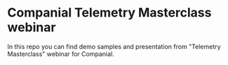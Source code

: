 # Companial Telemetry Masterclass webinar

In this repo you can find demo samples and presentation from "Telemetry Masterclass" webinar for Companial.
